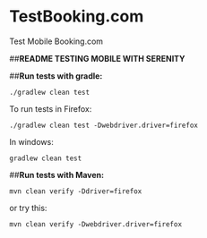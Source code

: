 # TestBooking.com
Test Mobile Booking.com


##**README TESTING MOBILE WITH SERENITY**

##**Run tests with gradle:**

```
./gradlew clean test
```

To run tests in Firefox:

```
./gradlew clean test -Dwebdriver.driver=firefox
```

In windows:
```
gradlew clean test
```

##**Run tests with Maven:**

```
mvn clean verify -Ddriver=firefox
```
or try this:

```
mvn clean verify -Dwebdriver.driver=firefox
```

